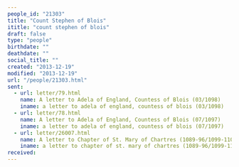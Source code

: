 ```yaml
---
people_id: "21303"
title: "Count Stephen of Blois"
ititle: "count stephen of blois"
draft: false
type: "people"
birthdate: ""
deathdate: ""
social_title: ""
created: "2013-12-19"
modified: "2013-12-19"
url: "/people/21303.html"
sent:
  - url: letter/79.html
    name: A letter to Adela of England, Countess of Blois (03/1098)
    iname: a letter to adela of england, countess of blois (03/1098)
  - url: letter/78.html
    name: A letter to Adela of England, Countess of Blois (07/1097)
    iname: a letter to adela of england, countess of blois (07/1097)
  - url: letter/26007.html
    name: A letter to Chapter of St. Mary of Chartres (1089-96/1099-1100)
    iname: a letter to chapter of st. mary of chartres (1089-96/1099-1100)
received:
---
```

